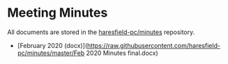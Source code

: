 # Meeting Minutes

All documents are stored in the [haresfield-pc/minutes](https://github.com/haresfield-pc/minutes) repository.

* [February 2020 (docx)](https://raw.githubusercontent.com/haresfield-pc/minutes/master/Feb 2020 Minutes final.docx)

